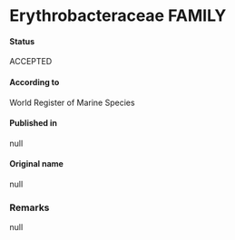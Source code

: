 Erythrobacteraceae FAMILY
=======

#### Status
ACCEPTED

#### According to
World Register of Marine Species

#### Published in
null

#### Original name
null

### Remarks
null